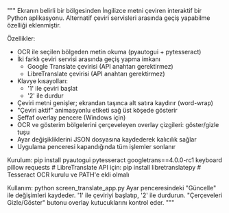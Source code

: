 """
Ekranın belirli bir bölgesinden İngilizce metni çeviren interaktif bir Python aplikasyonu.
Alternatif çeviri servisleri arasında geçiş yapabilme özelliği eklenmiştir.

Özellikler:
- OCR ile seçilen bölgeden metin okuma (pyautogui + pytesseract)
- İki farklı çeviri servisi arasında geçiş yapma imkanı
  * Google Translate çevirisi (API anahtarı gerektirmez)
  * LibreTranslate çevirisi (API anahtarı gerektirmez)
- Klavye kısayolları: 
  * '1' ile çeviri başlat
  * '2' ile durdur
- Çeviri metni genişler; ekrandan taşınca alt satıra kaydırır (word-wrap)
- "Çeviri aktif" animasyonlu etiketi sağ üst köşede gösterir
- Şeffaf overlay pencere (Windows için)
- OCR ve gösterim bölgelerini çerçeveleyen overlay çizgileri: göster/gizle tuşu
- Ayar değişikliklerini JSON dosyasına kaydederek kalıcılık sağlar
- Uygulama penceresi kapandığında tüm işlemler sonlanır

Kurulum:
    pip install pyautogui pytesseract googletrans==4.0.0-rc1 keyboard pillow requests
    # LibreTranslate API için: pip install libretranslatepy
    # Tesseract OCR kurulu ve PATH'e ekli olmalı

Kullanım:
    python screen_translate_app.py
    Ayar penceresindeki "Güncelle" ile değişimleri kaydeder.
    '1' ile çeviriyi başlatıp, '2' ile durdurun.
    "Çerçeveleri Gizle/Göster" butonu overlay kutucuklarını kontrol eder.
"""

<!---
NotWeyn/NotWeyn is a ✨ special ✨ repository because its `README.md` (this file) appears on your GitHub profile.
You can click the Preview link to take a look at your changes.
--->
